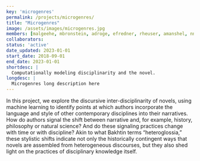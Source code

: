```yaml
---
key: 'microgenres'
permalink: /projects/microgenres/
title: "Microgenres"
image: /assets/images/microgenres.jpg
members: [malgeehe, mbronstein, adroge, efredner, rheuser, amanshel, nnomura, jporter, hwalser]
collaborators: 
status: 'active'
date_updated: 2023-01-01
start_date: 2018-09-01
end_date: 2023-01-01
shortdesc: |
  Computationally modeling disciplinarity and the novel.
longdesc: |
  Microgenres long description here
---
```


In this project, we explore the discursive inter-disciplinarity of novels, using machine learning to identify points at which authors incorporate the language and style of other contemporary disciplines into their narratives. How do authors signal the shift between narrative and, for example, history, philosophy or natural science? And do these signaling practices change with time or with discipline? Akin to what Bakhtin terms “heteroglossia,” these stylistic shifts indicate not only the historically contingent ways that novels are assembled from heterogeneous discourses, but they also shed light on the practices of disciplinary knowledge itself.
